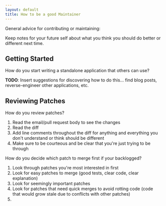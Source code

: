 ```yaml
---
layout: default
title: How to be a good Maintainer
---
```


General advice for contributing or maintaining:

Keep notes for your future self about what you think you should do better or different next time.

Getting Started
---------------

How do you start writing a standalone application that others can use?

**TODO**: Insert suggestions for discovering how to do this... find blog posts, reverse-engineer other applications, etc.

Reviewing Patches
-----------------

How do you review patches?

1. Read the email/pull request body to see the changes
2. Read the diff
3. Add line comments throughout the diff for anything and everything you don't understand or think should be different
4. Make sure to be courteous and be clear that you're just trying to be through

How do you decide which patch to merge first if your backlogged?

1. Look through patches you're most interested in first
2. Look for easy patches to merge (good tests, clear code, clear explanation)
3. Look for seemingly important patches
4. Look for patches that need quick merges to avoid rotting code (code that would grow stale due to conflicts with other patches)
5.
